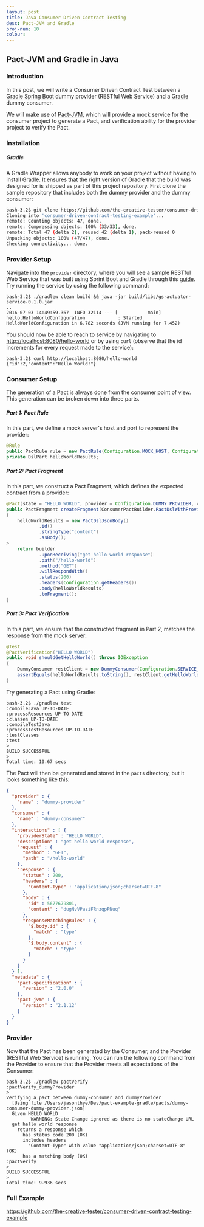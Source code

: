 ```yaml
---
layout: post
title: Java Consumer Driven Contract Testing
desc: Pact-JVM and Gradle
proj-num: 10
colour: 
---
```




## Pact-JVM and Gradle in Java

### Introduction

In this post, we will write a Consumer Driven Contract Test between a [Gradle](http://gradle.org/) [Spring Boot](https://spring.io/guides/gs/spring-boot/) dummy provider (RESTful Web Service) and a [Gradle](http://gradle.org/) dummy consumer.  

We will make use of [Pact-JVM](https://github.com/DiUS/pact-jvm), which will provide a mock service for the consumer project to generate a Pact, and verification ability for the provider project to verify the Pact.

### Installation

##### Gradle

A Gradle Wrapper allows anybody to work on your project without having to install Gradle.  It ensures that the right version of Gradle that the build was designed for is shipped as part of this project repository.  First clone the sample repository that includes both the dummy provider and the dummy consumer:

>
~~~ bash
bash-3.2$ git clone https://github.com/the-creative-tester/consumer-driven-contract-testing-example.git
Cloning into 'consumer-driven-contract-testing-example'...
remote: Counting objects: 47, done.
remote: Compressing objects: 100% (33/33), done.
remote: Total 47 (delta 2), reused 42 (delta 1), pack-reused 0
Unpacking objects: 100% (47/47), done.
Checking connectivity... done.
~~~

### Provider Setup

Navigate into the ```provider``` directory, where you will see a sample RESTful Web Service that was built using Sprint Boot and Gradle through this [guide](https://spring.io/guides/gs/rest-service/).  Try running the service by using the following command:

>
~~~ shell
bash-3.2$ ./gradlew clean build && java -jar build/libs/gs-actuator-service-0.1.0.jar
..
2016-07-03 14:49:59.367  INFO 32114 --- [           main] hello.HelloWorldConfiguration            : Started HelloWorldConfiguration in 6.782 seconds (JVM running for 7.452)  
~~~

You should now be able to reach to service by navigating to <http://localhost:8080/hello-world> or by using ```curl``` (observe that the id increments for every request made to the service):

>
~~~ shell
bash-3.2$ curl http://localhost:8080/hello-world
{"id":2,"content":"Hello World!"}
~~~

### Consumer Setup

The generation of a Pact is always done from the consumer point of view.  This generation can be broken down into three parts.

##### Part 1: Pact Rule

In this part, we define a mock server's host and port to represent the provider:

>
~~~ java
@Rule
public PactRule rule = new PactRule(Configuration.MOCK_HOST, Configuration.MOCK_HOST_PORT, this);
private DslPart helloWorldResults;
~~~

##### Part 2: Pact Fragment

In this part, we construct a Pact Fragment, which defines the expected contract from a provider:

>
~~~ java
@Pact(state = "HELLO WORLD", provider = Configuration.DUMMY_PROVIDER, consumer = Configuration.DUMMY_CONSUMER)
public PactFragment createFragment(ConsumerPactBuilder.PactDslWithProvider.PactDslWithState builder)
{
    helloWorldResults = new PactDslJsonBody()
            .id()
            .stringType("content")
            .asBody();
>
    return builder
            .uponReceiving("get hello world response")
            .path("/hello-world")
            .method("GET")
            .willRespondWith()
            .status(200)
            .headers(Configuration.getHeaders())
            .body(helloWorldResults)
            .toFragment();
}
~~~

##### Part 3: Pact Verification

In this part, we ensure that the constructed fragment in Part 2, matches the response from the mock server:

>
~~~ java
@Test
@PactVerification("HELLO WORLD")
public void shouldGetHelloWorld() throws IOException
{
    DummyConsumer restClient = new DummyConsumer(Configuration.SERVICE_URL);
    assertEquals(helloWorldResults.toString(), restClient.getHelloWorld());
}
~~~

Try generating a Pact using Gradle:

>
~~~ shell
bash-3.2$ ./gradlew test
:compileJava UP-TO-DATE
:processResources UP-TO-DATE
:classes UP-TO-DATE
:compileTestJava
:processTestResources UP-TO-DATE
:testClasses
:test
>
BUILD SUCCESSFUL
>
Total time: 10.67 secs
~~~

The Pact will then be generated and stored in the ```pacts``` directory, but it looks something like this:

>
~~~ json
{
  "provider" : {
    "name" : "dummy-provider"
  },
  "consumer" : {
    "name" : "dummy-consumer"
  },
  "interactions" : [ {
    "providerState" : "HELLO WORLD",
    "description" : "get hello world response",
    "request" : {
      "method" : "GET",
      "path" : "/hello-world"
    },
    "response" : {
      "status" : 200,
      "headers" : {
        "Content-Type" : "application/json;charset=UTF-8"
      },
      "body" : {
        "id" : 5677679801,
        "content" : "dugNvVPasiFRnzqpPNuq"
      },
      "responseMatchingRules" : {
        "$.body.id" : {
          "match" : "type"
        },
        "$.body.content" : {
          "match" : "type"
        }
      }
    }
  } ],
  "metadata" : {
    "pact-specification" : {
      "version" : "2.0.0"
    },
    "pact-jvm" : {
      "version" : "2.1.12"
    }
  }
}
~~~

### Provider

Now that the Pact has been generated by the Consumer, and the Provider (RESTful Web Service) is running.  You can run the following command from the Provider to ensure that the Provider meets all expectations of the Consumer:

~~~ shell
bash-3.2$ ./gradlew pactVerify
:pactVerify_dummyProvider
>
Verifying a pact between dummy-consumer and dummyProvider
  [Using file /Users/jasonthye/Dev/pact-example-gradle/pacts/dummy-consumer-dummy-provider.json]
  Given HELLO WORLD
         WARNING: State Change ignored as there is no stateChange URL
  get hello world response
    returns a response which
      has status code 200 (OK)
      includes headers
        "Content-Type" with value "application/json;charset=UTF-8" (OK)
      has a matching body (OK)
:pactVerify
>
BUILD SUCCESSFUL
>
Total time: 9.936 secs
~~~

### Full Example

<https://github.com/the-creative-tester/consumer-driven-contract-testing-example>

